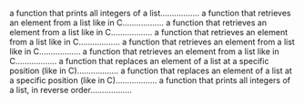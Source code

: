 a function that prints all integers of a list.................
a function that retrieves an element from a list like in C..................
a function that retrieves an element from a list like in C..................
a function that retrieves an element from a list like in C..................
a function that retrieves an element from a list like in C..................
a function that retrieves an element from a list like in C..................
a function that replaces an element of a list at a specific position (like in C)..................
a function that replaces an element of a list at a specific position (like in C)..................
a function that prints all integers of a list, in reverse order..................
